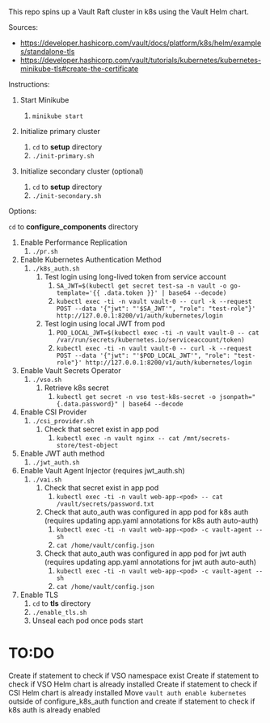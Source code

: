 This repo spins up a Vault Raft cluster in k8s using the Vault Helm chart.

Sources:

* https://developer.hashicorp.com/vault/docs/platform/k8s/helm/examples/standalone-tls
* https://developer.hashicorp.com/vault/tutorials/kubernetes/kubernetes-minikube-tls#create-the-certificate

Instructions: 

1. Start Minikube
   1. `minikube start`

2. Initialize primary cluster
   1. `cd` to **setup** directory
   2. `./init-primary.sh`

3. Initialize secondary cluster (optional)
   1. `cd` to **setup** directory
   2. `./init-secondary.sh`

Options:

`cd` to **configure_components** directory

1. Enable Performance Replication 
   1. `./pr.sh`
2. Enable Kubernetes Authentication Method
   1. `./k8s_auth.sh`
      1. Test login using long-lived token from service account
         1. `SA_JWT=$(kubectl get secret test-sa -n vault -o go-template='{{ .data.token }}' | base64 --decode)`   
         2. `kubectl exec -ti -n vault vault-0 -- curl -k --request POST --data '{"jwt": "'$SA_JWT'", "role": "test-role"}' http://127.0.0.1:8200/v1/auth/kubernetes/login`
      2. Test login using local JWT from pod
         1. `POD_LOCAL_JWT=$(kubectl exec -ti -n vault vault-0 -- cat /var/run/secrets/kubernetes.io/serviceaccount/token)`
         2. `kubectl exec -ti -n vault vault-0 -- curl -k --request POST --data '{"jwt": "'$POD_LOCAL_JWT'", "role": "test-role"}' http://127.0.0.1:8200/v1/auth/kubernetes/login`
3. Enable Vault Secrets Operator
   1. `./vso.sh`
      1. Retrieve k8s secret
         1. `kubectl get secret -n vso test-k8s-secret -o jsonpath="{.data.password}" | base64 --decode`
4. Enable CSI Provider
   1. `./csi_provider.sh`
      1. Check that secret exist in app pod 
         1. `kubectl exec -n vault nginx -- cat /mnt/secrets-store/test-object`
5. Enable JWT auth method
   1. `./jwt_auth.sh`
6. Enable Vault Agent Injector (requires jwt_auth.sh) 
   1. `./vai.sh`
      1. Check that secret exist in app pod
         1. `kubectl exec -ti -n vault web-app-<pod> -- cat /vault/secrets/password.txt`
      2. Check that auto_auth was configured in app pod for k8s auth (requires updating app.yaml annotations for k8s auth auto-auth)
         1. `kubectl exec -ti -n vault web-app-<pod> -c vault-agent -- sh`
         2. `cat /home/vault/config.json`
      3. Check that auto_auth was configured in app pod for jwt auth (requires updating app.yaml annotations for jwt auth auto-auth)
         1. `kubectl exec -ti -n vault web-app-<pod> -c vault-agent -- sh`
         2. `cat /home/vault/config.json`
7. Enable TLS
   1. `cd` to **tls** directory
   2. `./enable_tls.sh`
   3. Unseal each pod once pods start

# TO:DO

Create if statement to check if VSO namespace exist
Create if statement to check if VSO Helm chart is already installed 
Create if statement to check if CSI Helm chart is already installed
Move `vault auth enable kubernetes` outside of configure_k8s_auth function and create if statement to check if k8s auth is already enabled